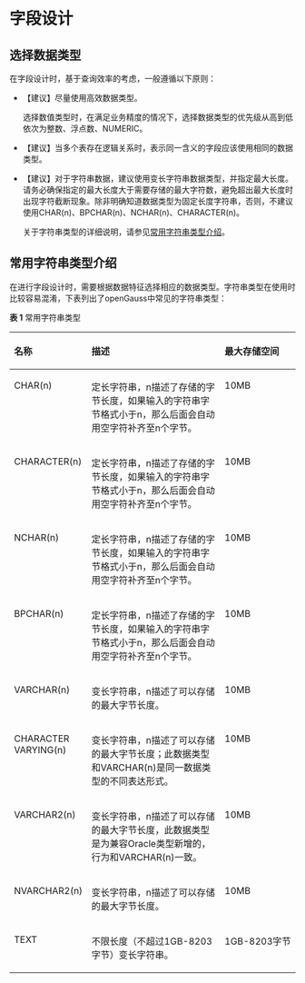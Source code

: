 # 字段设计<a name="ZH-CN_TOPIC_0000001102708106"></a>

## 选择数据类型<a name="section52674274151022"></a>

在字段设计时，基于查询效率的考虑，一般遵循以下原则：

-   【建议】尽量使用高效数据类型。

    选择数值类型时，在满足业务精度的情况下，选择数据类型的优先级从高到低依次为整数、浮点数、NUMERIC。

-   【建议】当多个表存在逻辑关系时，表示同一含义的字段应该使用相同的数据类型。
-   【建议】对于字符串数据，建议使用变长字符串数据类型，并指定最大长度。请务必确保指定的最大长度大于需要存储的最大字符数，避免超出最大长度时出现字符截断现象。除非明确知道数据类型为固定长度字符串，否则，不建议使用CHAR\(n\)、BPCHAR\(n\)、NCHAR\(n\)、CHARACTER\(n\)。

    关于字符串类型的详细说明，请参见[常用字符串类型介绍](#section290310115932)。


## 常用字符串类型介绍<a name="section290310115932"></a>

在进行字段设计时，需要根据数据特征选择相应的数据类型。字符串类型在使用时比较容易混淆，下表列出了openGauss中常见的字符串类型：

**表 1**  常用字符串类型

<a name="table50547859"></a>
<table><thead align="left"><tr id="row888699"><th class="cellrowborder" valign="top" width="26.567343265673433%" id="mcps1.2.4.1.1"><p id="p4875833"><a name="p4875833"></a><a name="p4875833"></a><strong id="b43882502"><a name="b43882502"></a><a name="b43882502"></a>名称</strong></p>
</th>
<th class="cellrowborder" valign="top" width="46.865313468653135%" id="mcps1.2.4.1.2"><p id="p64821786"><a name="p64821786"></a><a name="p64821786"></a><strong id="b46525162"><a name="b46525162"></a><a name="b46525162"></a>描述</strong></p>
</th>
<th class="cellrowborder" valign="top" width="26.567343265673433%" id="mcps1.2.4.1.3"><p id="p10441773"><a name="p10441773"></a><a name="p10441773"></a><strong id="b26867098"><a name="b26867098"></a><a name="b26867098"></a>最大存储空间</strong></p>
</th>
</tr>
</thead>
<tbody><tr id="row28751319"><td class="cellrowborder" valign="top" width="26.567343265673433%" headers="mcps1.2.4.1.1 "><p id="p47155484"><a name="p47155484"></a><a name="p47155484"></a>CHAR(n)</p>
</td>
<td class="cellrowborder" valign="top" width="46.865313468653135%" headers="mcps1.2.4.1.2 "><p id="p61497874"><a name="p61497874"></a><a name="p61497874"></a>定长字符串，n描述了存储的字节长度，如果输入的字符串字节格式小于n，那么后面会自动用空字符补齐至n个字节。</p>
</td>
<td class="cellrowborder" valign="top" width="26.567343265673433%" headers="mcps1.2.4.1.3 "><p id="p15271904"><a name="p15271904"></a><a name="p15271904"></a>10MB</p>
</td>
</tr>
<tr id="row3229416"><td class="cellrowborder" valign="top" width="26.567343265673433%" headers="mcps1.2.4.1.1 "><p id="p60256175"><a name="p60256175"></a><a name="p60256175"></a>CHARACTER(n)</p>
</td>
<td class="cellrowborder" valign="top" width="46.865313468653135%" headers="mcps1.2.4.1.2 "><p id="p48911969"><a name="p48911969"></a><a name="p48911969"></a>定长字符串，n描述了存储的字节长度，如果输入的字符串字节格式小于n，那么后面会自动用空字符补齐至n个字节。</p>
</td>
<td class="cellrowborder" valign="top" width="26.567343265673433%" headers="mcps1.2.4.1.3 "><p id="p2446568"><a name="p2446568"></a><a name="p2446568"></a>10MB</p>
</td>
</tr>
<tr id="row22019119"><td class="cellrowborder" valign="top" width="26.567343265673433%" headers="mcps1.2.4.1.1 "><p id="p38718224"><a name="p38718224"></a><a name="p38718224"></a>NCHAR(n)</p>
</td>
<td class="cellrowborder" valign="top" width="46.865313468653135%" headers="mcps1.2.4.1.2 "><p id="p49168441"><a name="p49168441"></a><a name="p49168441"></a>定长字符串，n描述了存储的字节长度，如果输入的字符串字节格式小于n，那么后面会自动用空字符补齐至n个字节。</p>
</td>
<td class="cellrowborder" valign="top" width="26.567343265673433%" headers="mcps1.2.4.1.3 "><p id="p23220819"><a name="p23220819"></a><a name="p23220819"></a>10MB</p>
</td>
</tr>
<tr id="row7660786"><td class="cellrowborder" valign="top" width="26.567343265673433%" headers="mcps1.2.4.1.1 "><p id="p16543928"><a name="p16543928"></a><a name="p16543928"></a>BPCHAR(n)</p>
</td>
<td class="cellrowborder" valign="top" width="46.865313468653135%" headers="mcps1.2.4.1.2 "><p id="p64989762"><a name="p64989762"></a><a name="p64989762"></a>定长字符串，n描述了存储的字节长度，如果输入的字符串字节格式小于n，那么后面会自动用空字符补齐至n个字节。</p>
</td>
<td class="cellrowborder" valign="top" width="26.567343265673433%" headers="mcps1.2.4.1.3 "><p id="p29679352"><a name="p29679352"></a><a name="p29679352"></a>10MB</p>
</td>
</tr>
<tr id="row65787584"><td class="cellrowborder" valign="top" width="26.567343265673433%" headers="mcps1.2.4.1.1 "><p id="p27194084"><a name="p27194084"></a><a name="p27194084"></a>VARCHAR(n)</p>
</td>
<td class="cellrowborder" valign="top" width="46.865313468653135%" headers="mcps1.2.4.1.2 "><p id="p55237225"><a name="p55237225"></a><a name="p55237225"></a>变长字符串，n描述了可以存储的最大字节长度。</p>
</td>
<td class="cellrowborder" valign="top" width="26.567343265673433%" headers="mcps1.2.4.1.3 "><p id="p45030263"><a name="p45030263"></a><a name="p45030263"></a>10MB</p>
</td>
</tr>
<tr id="row2619184"><td class="cellrowborder" valign="top" width="26.567343265673433%" headers="mcps1.2.4.1.1 "><p id="p10827357"><a name="p10827357"></a><a name="p10827357"></a>CHARACTER VARYING(n)</p>
</td>
<td class="cellrowborder" valign="top" width="46.865313468653135%" headers="mcps1.2.4.1.2 "><p id="p4600743"><a name="p4600743"></a><a name="p4600743"></a>变长字符串，n描述了可以存储的最大字节长度；此数据类型和VARCHAR(n)是同一数据类型的不同表达形式。</p>
</td>
<td class="cellrowborder" valign="top" width="26.567343265673433%" headers="mcps1.2.4.1.3 "><p id="p37115893"><a name="p37115893"></a><a name="p37115893"></a>10MB</p>
</td>
</tr>
<tr id="row65607585"><td class="cellrowborder" valign="top" width="26.567343265673433%" headers="mcps1.2.4.1.1 "><p id="p12614193"><a name="p12614193"></a><a name="p12614193"></a>VARCHAR2(n)</p>
</td>
<td class="cellrowborder" valign="top" width="46.865313468653135%" headers="mcps1.2.4.1.2 "><p id="p15116730"><a name="p15116730"></a><a name="p15116730"></a>变长字符串，n描述了可以存储的最大字节长度，此数据类型是为兼容Oracle类型新增的，行为和VARCHAR(n)一致。</p>
</td>
<td class="cellrowborder" valign="top" width="26.567343265673433%" headers="mcps1.2.4.1.3 "><p id="p16495587"><a name="p16495587"></a><a name="p16495587"></a>10MB</p>
</td>
</tr>
<tr id="row14242555"><td class="cellrowborder" valign="top" width="26.567343265673433%" headers="mcps1.2.4.1.1 "><p id="p12796279"><a name="p12796279"></a><a name="p12796279"></a>NVARCHAR2(n)</p>
</td>
<td class="cellrowborder" valign="top" width="46.865313468653135%" headers="mcps1.2.4.1.2 "><p id="p29865704"><a name="p29865704"></a><a name="p29865704"></a>变长字符串，n描述了可以存储的最大字节长度。</p>
</td>
<td class="cellrowborder" valign="top" width="26.567343265673433%" headers="mcps1.2.4.1.3 "><p id="p28826987"><a name="p28826987"></a><a name="p28826987"></a>10MB</p>
</td>
</tr>
<tr id="row58116296"><td class="cellrowborder" valign="top" width="26.567343265673433%" headers="mcps1.2.4.1.1 "><p id="p9799559"><a name="p9799559"></a><a name="p9799559"></a>TEXT</p>
</td>
<td class="cellrowborder" valign="top" width="46.865313468653135%" headers="mcps1.2.4.1.2 "><p id="p55566810"><a name="p55566810"></a><a name="p55566810"></a>不限长度（不超过1GB-8203字节）变长字符串。</p>
</td>
<td class="cellrowborder" valign="top" width="26.567343265673433%" headers="mcps1.2.4.1.3 "><p id="p4617770"><a name="p4617770"></a><a name="p4617770"></a>1GB-8203字节</p>
</td>
</tr>
</tbody>
</table>

